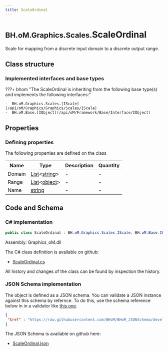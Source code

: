 ```yaml
---
title: ScaleOrdinal
---
```


# <small>BH.oM.Graphics.Scales.</small>**ScaleOrdinal**

Scale for mapping from a discrete input domain to a discrete output range.

## Class structure

### Implemented interfaces and base types

???+ bhom "The ScaleOrdinal is inheriting from the following base type(s) and implements the following interfaces:"

    -  BH.oM.Graphics.Scales.[IScale](/api/oM/Graphics/Graphics/Scales/IScale)
    -  BH.oM.Base.[IObject](/api/oM/Framework/Base/Interface/IObject)


## Properties



### Defining properties

The following properties are defined on the class

| Name             | Type             | Description      | Quantity         |
|------------------|------------------|------------------|------------------|
| Domain | [List](https://learn.microsoft.com/en-us/dotnet/api/System.Collections.Generic.List-1?view=netstandard-2.0)&lt;[string](https://learn.microsoft.com/en-us/dotnet/api/System.String?view=netstandard-2.0)&gt; | - | - |
| Range | [List](https://learn.microsoft.com/en-us/dotnet/api/System.Collections.Generic.List-1?view=netstandard-2.0)&lt;[object](https://learn.microsoft.com/en-us/dotnet/api/System.Object?view=netstandard-2.0)&gt; | - | - |
| Name | [string](https://learn.microsoft.com/en-us/dotnet/api/System.String?view=netstandard-2.0) | - | - |


## Code and Schema

### C# implementation

``` C# title="C#"
public class ScaleOrdinal : BH.oM.Graphics.Scales.IScale, BH.oM.Base.IObject
```

Assembly: Graphics_oM.dll

The C# class definition is available on github:

- [ScaleOrdinal.cs](https://github.com/BHoM/BHoM/blob/develop/Graphics_oM/Scales\ScaleOrdinal.cs)

All history and changes of the class can be found by inspection the history.
### JSON Schema implementation

The object is defined as a JSON schema. You can validate a JSON instance against this schema by refernce. To do this, use the schema reference below in in a validator like [this one](https://www.jsonschemavalidator.net/).

``` json title="JSON Schema"
{
 "$ref" : "https://raw.githubusercontent.com/BHoM/BHoM_JSONSchema/develop/Graphics_oM/Scales/ScaleOrdinal.json"
}
```

The JSON Schema is available on github here:

- [ScaleOrdinal.json](https://github.com/BHoM/BHoM_JSONSchema/blob/develop/Graphics_oM/Scales/ScaleOrdinal.json)

